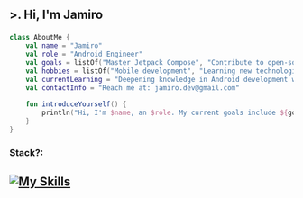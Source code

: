 ## <p align = "Left">>. Hi, I'm Jamiro </p> #

```kotlin
class AboutMe {
    val name = "Jamiro"
    val role = "Android Engineer"
    val goals = listOf("Master Jetpack Compose", "Contribute to open-source projects")
    val hobbies = listOf("Mobile development", "Learning new technologies", "Play Bass")
    val currentLearning = "Deepening knowledge in Android development with Jetpack Compose"
    val contactInfo = "Reach me at: jamiro.dev@gmail.com"
    
    fun introduceYourself() {
        println("Hi, I'm $name, an $role. My current goals include ${goals.joinToString()}. I'm currently learning $currentLearning.")
    }
}

```

<h3>Stack?: </h3>

[![My Skills](https://skillicons.dev/icons?i=kotlin,java,flutter,dart,firebase,idea,androidstudio,bash,gradle,linux,mysql,postgres,,,arduino,py,react,sublime,postman,raspberrypi,git,docker,&perline=12)](https://skillicons.dev)
--------------------------------------------

